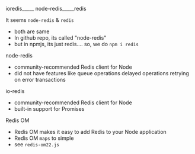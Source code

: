 ioredis_____ node-redis_____redis

It seems `node-redis` & `redis`
- both are same
- In github repo, its called "node-redis"
- but in npmjs, its just redis.... so, we do `npm i redis`

node-redis
- community-recommended Redis client for Node
- did not have features like
    queue operations
    delayed operations
    retrying on error
    transactions

io-redis
- community-recommended Redis client for Node
- built-in support for Promises

<!----------------------------------------------------------------------------------->

Redis OM
- Redis OM makes it easy to add Redis to your Node application
- Redis OM 
    `maps` <Redis data structures> to simple <JavaScript objects>
- see `redis-om22.js`